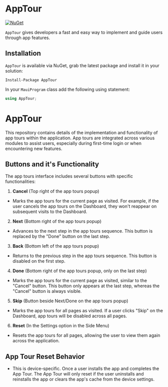 # AppTour
[![NuGet](https://img.shields.io/nuget/v/AppTour.svg?label=NuGet)](https://www.nuget.org/packages/AppTour/)

`AppTour` gives developers a fast and easy way to implement and guide users through app features.

## Installation
`AppTour` is available via NuGet, grab the latest package and install it in your solution:

    Install-Package AppTour

In your `MauiProgram` class add the following using statement:

```csharp
using AppTour;
```

# AppTour
This repository contains details of the implementation and functionality of app tours within the application. App tours are integrated across various modules to assist users, especially during first-time login or when encountering new features.

## Buttons and it's Functionality
The app tours interface includes several buttons with specific functionalities:
  

1. **Cancel** (Top right of the app tours popup)
- Marks the app tours for the current page as visited. For example, if the user cancels the app tours on the Dashboard, they won't reappear on subsequent visits to the Dashboard.
  

2. **Next** (Bottom right of the app tours popup)
- Advances to the next step in the app tours sequence. This button is replaced by the "Done" button on the last step.
  

3. **Back** (Bottom left of the app tours popup)
- Returns to the previous step in the app tours sequence. This button is disabled on the first step.
  

4. **Done** (Bottom right of the app tours popup, only on the last step)
- Marks the app tours for the current page as visited, similar to the "Cancel" button. This button only appears at the last step, whereas the "Cancel" button is always visible.
  

5. **Skip** (Button beside Next/Done on the app tours popup)
- Marks the app tours for all pages as visited. If a user clicks "Skip" on the Dashboard, app tours will be disabled across all pages.
  

6. **Reset** (In the Settings option in the Side Menu)
- Resets the app tours for all pages, allowing the user to view them again across the application.

## App Tour Reset Behavior
- This is device-specific. Once a user installs the app and completes the App Tour. The App Tour will only reset if the user uninstalls and reinstalls the app or clears the app's cache from the device settings.
